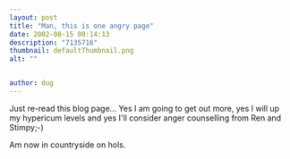 ```yaml
---
layout: post
title: "Man, this is one angry page"
date: 2002-08-15 00:14:13
description: "7135716"
thumbnail: defaultThumbnail.png
alt: ""


author: dug
---
```


<p>Just re-read this blog page... Yes I am going to get out more, yes I will up my hypericum levels and yes I'll consider anger counselling from Ren and Stimpy;-)</p>

<p>Am now in countryside on hols.</p>
